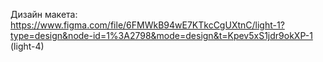 Дизайн макета: 
https://www.figma.com/file/6FMWkB94wE7KTkcCgUXtnC/light-1?type=design&node-id=1%3A2798&mode=design&t=Kpev5xS1jdr9okXP-1 
(light-4)